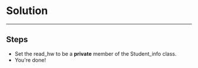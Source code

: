# Solution
---
## Steps

* Set the read_hw to be a **private** member of the Student_info class.
* You're done!